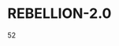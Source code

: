 # REBELLION-2.0                                                                                                          

52
